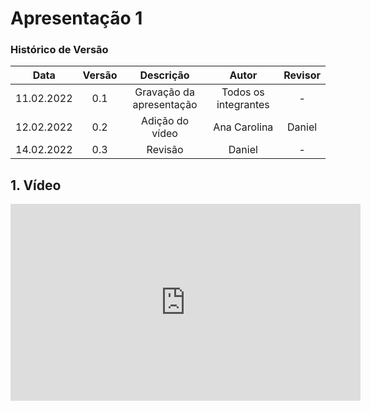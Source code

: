 # Apresentação 1

### Histórico de Versão

|  Data  | Versão | Descrição | Autor | Revisor |
| :----: | :----: | :-------: | :---: | :----:  |
| 11.02.2022 | 0.1 | Gravação da apresentação | Todos os integrantes |  - |
| 12.02.2022 | 0.2 | Adição do vídeo | Ana Carolina | Daniel  |
| 14.02.2022 | 0.3 | Revisão | Daniel | -  |


## 1. Vídeo

<center>

<iframe width="560" height="315" src="https://www.youtube.com/embed/iwRwlbsyQlg" title="YouTube video player" frameborder="0" allow="accelerometer; autoplay; clipboard-write; encrypted-media; gyroscope; picture-in-picture" allowfullscreen></iframe>

</center>